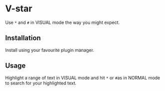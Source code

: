 # V-star
 
Use `*` and `#` in VISUAL mode the way you might expect.

## Installation

Install using your favourite plugin manager.

## Usage

Highlight a range of text in VISUAL mode and hit `*` or `#`as in NORMAL mode to search for your highlighted text.
